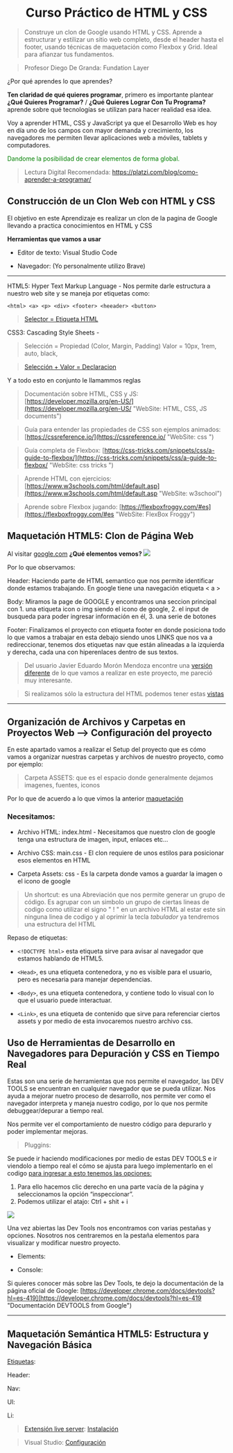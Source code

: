 <h1 style="text-align:center;">Curso Práctico de HTML y CSS</h1>


<!-- INTRODUCCION -->


>Construye un clon de Google usando HTML y CSS. Aprende a estructurar y estilizar un sitio web completo, desde el header hasta el footer, usando técnicas de maquetación como Flexbox y Grid. Ideal para afianzar tus fundamentos.

>Profesor Diego De Granda: Fundation Layer

¿Por qué aprendes lo que aprendes?

**Ten claridad de qué quieres programar**, primero es importante plantear **¿Qué Quieres Programar?** / **¿Qué Quieres Lograr Con Tu Programa?** aprende sobre qué tecnologías se utilizan para hacer realidad esa idea.

Voy a aprender HTML, CSS y JavaScript ya que el Desarrollo Web es hoy en día uno de los campos con mayor demanda y crecimiento, los navegadores me permiten llevar aplicaciones web a móviles, tablets y computadores.<p style="color:green;">Dandome la posibilidad de crear elementos de forma global.</p>

> Lectura Digital Recomendada: <https://platzi.com/blog/como-aprender-a-programar/>


## Construcción de un Clon Web con HTML y CSS

El objetivo en este Aprendizaje es realizar un clon de la pagina de Google llevando a practica conocimientos en HTML y CSS

**Herramientas que vamos a usar**

* Editor de texto: Visual Studio Code

* Navegador: (Yo personalmente utilizo Brave)

---

HTML5: Hyper Text Markup Language - Nos permite darle estructura a nuestro web site y se maneja por etiquetas como:

    <html> <a> <p> <div> <footer> <heeader> <button>

>[Selector = Etiqueta HTML](https://static.platzi.com/media/articlases/Images/image%2833%29.png "Imagen explicación HTML etiquetas")

CSS3: Cascading Style Sheets - 

>Selección = Propiedad (Color, Margin, Padding)
>Valor = 10px, 1rem, auto, black, 

>[Selección + Valor = Declaracion](https://static.platzi.com/media/articlases/Images/image%2834%29.png "Imagen explicación CSS elements")

Y a todo esto en conjunto le llamammos reglas

>Documentación sobre HTML, CSS y JS: [https://developer.mozilla.org/en-US/](https://developer.mozilla.org/en-US/ "WebSite: HTML, CSS, JS documents")

>Guía para entender las propiedades de CSS son ejemplos animados: [https://cssreference.io/](https://cssreference.io/ "WebSite: css ")

>Guía completa de Flexbox: [https://css-tricks.com/snippets/css/a-guide-to-flexbox/](https://css-tricks.com/snippets/css/a-guide-to-flexbox/ "WebSite: css tricks ")

>Aprende HTML con ejercicios: [https://www.w3schools.com/html/default.asp](https://www.w3schools.com/html/default.asp "WebSite: w3school")

>Aprende sobre Flexbox jugando: [https://flexboxfroggy.com/#es](https://flexboxfroggy.com/#es "WebSite: FlexBox Froggy")

<!-- ANALISIS -->

<h2 id="title-maquetacion">Maquetación HTML5: Clon de Página Web</h2>

Al visitar [google.com](https://www.google.com "www.google.com") **¿Qué elementos vemos?**
<img src="https://static.platzi.com/media/user_upload/clon-google-01cb05b6-3c18-4dd5-a8d0-e99ae6a7922a.jpg"/>

Por lo que observamos:

Header: Haciendo parte de HTML semantico que nos permite identificar donde estamos trabajando. En google tiene una navegación etiqueta < a >

Body: Miramos la page de GOOGLE y encontramos una seccion principal con 1. una etiqueta icon o img siendo el icono de google, 2. el input de busqueda para poder ingresar información en él, 3. una serie de botones

Footer: Finalizamos el proyecto con etiqueta footer en donde posiciona todo lo que vamos a trabajar en esta debajo siendo unos LINKS que nos va a redireccionar, tenemos dos etiquetas nav que están alineadas a la izquierda y derecha, cada una con hiperenlaces dentro de sus textos.

>Del usuario Javier Eduardo Morón Mendoza encontre una [versión diferente](https://static.platzi.com/media/user_upload/Challenge-b1a4f5b6-3ce1-4adb-af2a-932bf7aa6880.jpg "Clon 'Platzi' version google") de lo que vamos a realizar en este proyecto, me pareció muy interesante.

>Si realizamos sólo la estructura del HTML podemos tener estas [vistas](https://static.platzi.com/media/user_upload/FireShot%20Capture%20006%20-%20Google%20-%20-95144eb0-9cfe-46b9-ab74-293634734cb2.jpg "Vistas HTML")

---


<!-- SETUP -->


## Organización de Archivos y Carpetas en Proyectos Web  --> Configuración del proyecto

En este apartado vamos a realizar el Setup del proyecto que es cómo vamos a organizar nuestras carpetas y archivos de nuestro proyecto, como por ejemplo:

>Carpeta ASSETS: que es el espacio donde generalmente dejamos imagenes, fuentes, iconos

Por lo que de acuerdo a lo que vimos la anterior <a href="#title-maquetacion">maquetación</a>

### Necesitamos:
* Archivo HTML: index.html - Necesitamos que nuestro clon de google tenga una estructura de imagen, input, enlaces etc... 

* Archivo CSS: main.css - El clon requiere de unos estilos para posicionar esos elementos en HTML

* Carpeta Assets: css - Es la carpeta donde vamos a guardar la imagen o el icono de google

>Un shortcut: es una Abreviación que nos permite generar un grupo de código. Es agrupar con un simbolo un grupo de ciertas lineas de codigo como utilizar el signo " ! " en un archivo HTML al estar este sin ninguna linea de codigo y al oprimir la tecla *tabulador* ya tendremos una estructura del HTML

Repaso de etiquetas:

* ```<!DOCTYPE html>``` esta etiqueta sirve para avisar al navegador que estamos hablando de HTML5.

* ```<Head>```, es una etiqueta contenedora, y no es visible para el usuario, pero es necesaria para manejar dependencias.

* ```<Body>```, es una etiqueta contenedora, y contiene todo lo visual con lo que el usuario puede interactuar.

* ```<Link>```, es una etiqueta de contenido que sirve para referenciar ciertos assets y por medio de esta invocaremos nuestro archivo css.


<!-- A -->


## Uso de Herramientas de Desarrollo en Navegadores para Depuración y CSS en Tiempo Real

Estas son una serie de herramientas que nos permite el navegador, las DEV TOOLS se encuentran en cualquier navegador que se pueda utilizar. Nos ayuda a mejorar nuetro proceso de desarrollo, nos permite ver como el navegador interpreta y maneja nuestro codigo, por lo que nos permite debuggear/depurar a tiempo real.

Nos permite ver el comportamiento de nuestro código para depurarlo y poder implementar mejoras.

>Pluggins: 

Se puede ir haciendo modificaciones por medio de estas DEV TOOLS e ir viendolo a tiempo real el cómo se ajusta para luego implementarlo en el codigo [para ingresar a esto tenemos las opciones:](https://static.platzi.com/media/user_upload/Untitled-99e583ca-1fa0-49f9-88d1-9be3f8369112.jpg "Imagen atajos")

1. Para ello hacemos clic derecho en una parte vacía de la página y seleccionamos la opción “inspeccionar”. 
2. Podemos utilizar el atajo: Ctrl + shit + i

<img src="https://static.platzi.com/media/articlases/Images/image%2838%29.png"/>

Una vez abiertas las Dev Tools nos encontramos con varias pestañas y opciones. Nosotros nos centraremos en la pestaña elementos para visualizar y modificar nuestro proyecto.

* Elements:

* Console:

Si quieres conocer más sobre las Dev Tools, te dejo la documentación de la página oficial de Google: [https://developer.chrome.com/docs/devtools?hl=es-419](https://developer.chrome.com/docs/devtools?hl=es-419 "Documentación DEVTOOLS from Google")

---

<!-- MAQUETACION SEMÁNTICA HTML -->

## Maquetación Semántica HTML5: Estructura y Navegación Básica

[Etiquetas](https://static.platzi.com/media/articlases/Images/6%281%29.png "Imagen etiquetas"):

<!--Se utliza especificar los caracteres que tendra el sitio 
<meta charset="UTF-8">

 Este meta esta dividido en tres partes:
 1  <meta> es el elemento de ventana gráfica en todas las páginas web
 1. La width=device-width parte establece el ancho de la página para seguir el ancho de la pantalla del dispositiv
 2. La initial-scale=1.0parte establece el nivel de zoom inicial cuando el navegador carga la página por primera vez. -->

Header:

Nav:

Ul:

Li:

>[Extensión live server](https://static.platzi.com/media/articlases/Images/image%2840%29.png "Imagen Extensión Live Server"): [Instalación](https://marketplace.visualstudio.com/items?itemName=ritwickdey.LiveServer "Main-Page Live Server")


>Visual Studio: [Configuración](https://www.youtube.com/watch?v=o8iqG4bAN0s&t "Configuración VS STUDIO")